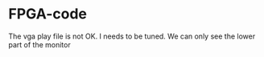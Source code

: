 # FPGA-code
The vga play file is not OK.
I needs to be tuned.
We can only see the lower part of the monitor
